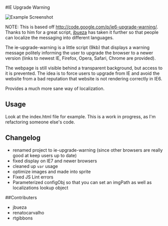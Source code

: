 #IE Upgrade Warning

![Example Screenshot](http://img683.imageshack.us/img683/3734/exampleuk.png)

NOTE: This is based off http://code.google.com/p/ie6-upgrade-warning/. Thanks to him for a great script, [jbueza](https://github.com/jbueza/IE6-Warning-with-Localizations) has taken it further so that people can localize the messaging into different languages.

The ie-upgrade-warning is a little script (9kb) that displays a warning message politely informing the user to upgrade the browser to a newer version (links to newest IE, Firefox, Opera, Safari, Chrome are provided).

The webpage is still visible behind a transparent background, but access to it is prevented. The idea is to force users to upgrade from IE and avoid the website from a bad reputation that website is not rendering correctly in IE6.

Provides a much more sane way of localization.

## Usage 

Look at the index.html file for example. This is a work in progress, as I'm refactoring someone else's code.

## Changelog

* renamed project to ie-upgrade-warning (since other browsers are really good at keep users up to date)
* fixed display on IE7 and newer browsers
* cleaned up `var` usage
* optimize images and made into sprite
* Fixed JS Lint errors
* Parameterized configObj so that you can set an imgPath as well as localizations lookup object

##Contributers

* jbueza
* renatocarvalho
* rtgibbons
